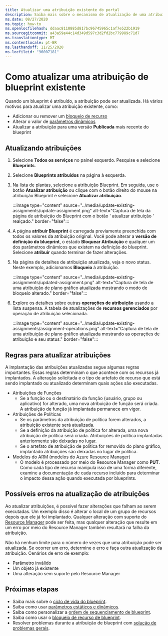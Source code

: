```yaml
---
title: Atualizar uma atribuição existente do portal
description: Saiba mais sobre o mecanismo de atualização de uma atribuição de Blueprint existente do portal em plantas do Azure.
ms.date: 08/27/2020
ms.topic: how-to
ms.openlocfilehash: ddaac8110885d817bc96745965c1af7e522b1919
ms.sourcegitcommit: a43a59e44c14d349d597c3d2fd2bc779989c71d7
ms.translationtype: MT
ms.contentlocale: pt-BR
ms.lasthandoff: 11/25/2020
ms.locfileid: "96007181"
---
```

# <a name="how-to-update-an-existing-blueprint-assignment"></a>Como atualizar uma atribuição de blueprint existente

Quando um blueprint é atribuído, a atribuição pode ser atualizada. Há vários motivos para atualizar uma atribuição existente, como:

- Adicionar ou remover um [bloqueio de recurso](../concepts/resource-locking.md)
- Alterar o valor de [parâmetros dinâmicos](../concepts/parameters.md#dynamic-parameters)
- Atualizar a atribuição para uma versão **Publicada** mais recente do blueprint

## <a name="updating-assignments"></a>Atualizando atribuições

1. Selecione **Todos os serviços** no painel esquerdo. Pesquise e selecione **Blueprints**.

1. Selecione **Blueprints atribuídos** na página à esquerda.

1. Na lista de plantas, selecione a atribuição Blueprint. Em seguida, use o botão **Atualizar atribuição** ou clique com o botão direito do mouse na atribuição Blueprint e selecione **Atualizar atribuição**.

   :::image type="content" source="../media/update-existing-assignments/update-assignment.png" alt-text="Captura de tela da página de atribuição do Blueprint com o botão ' atualizar atribuição ' realçado." border="false":::

1. A página **atribuir Blueprint** é carregada previamente preenchida com todos os valores da atribuição original. Você pode alterar a **versão de definição do blueprint**, o estado **Bloquear Atribuição** e qualquer um dos parâmetros dinâmicos que existem na definição do blueprint. Selecione **atribuir** quando terminar de fazer alterações.

1. Na página de detalhes de atribuição atualizada, veja o novo status. Neste exemplo, adicionamos **Bloqueio** à atribuição.

   :::image type="content" source="../media/update-existing-assignments/updated-assignment.png" alt-text="Captura de tela de uma atribuição de plano gráfico atualizada mostrando o modo de bloqueio alterado." border="false":::

1. Explore os detalhes sobre outras **operações de atribuição** usando a lista suspensa. A tabela de atualizações de **recursos gerenciados** por operação de atribuição selecionada.

   :::image type="content" source="../media/update-existing-assignments/assignment-operations.png" alt-text="Captura de tela de uma atribuição de plano gráfico atualizada mostrando as operações de atribuição e seu status." border="false":::

## <a name="rules-for-updating-assignments"></a>Regras para atualizar atribuições

A implantação das atribuições atualizadas segue algumas regras importantes. Essas regras determinam o que acontece com os recursos já implantados. A alteração solicitada e o tipo de artefato de recurso que está sendo implantado ou atualizado determinam quais ações são executadas.

- Atribuições de Funções
  - Se a função ou o destinatário da função (usuário, grupo ou aplicativo) for alterado, uma nova atribuição de função será criada. A atribuição de função já implantada permanece em vigor.
- Atribuições de Políticas
  - Se os parâmetros da atribuição de política forem alterados, a atribuição existente será atualizada.
  - Se a definição da atribuição de política for alterada, uma nova atribuição de política será criada.
    Atribuições de política implantadas anteriormente são deixadas no lugar.
  - Se o artefato de atribuição de política for removido do plano gráfico, implantado atribuições são deixadas no lugar de política.
- Modelos do ARM (modelos do Azure Resource Manager)
  - O modelo é processado por meio do Resource Manager como **PUT**. Como cada tipo de recurso manipula isso de uma forma diferente, examine a documentação de cada recurso incluído para determinar o impacto dessa ação quando executada por blueprints.

## <a name="possible-errors-on-updating-assignments"></a>Possíveis erros na atualização de atribuições

Ao atualizar atribuições, é possível fazer alterações que falham ao serem executadas. Um exemplo disso é alterar o local de um grupo de recursos depois que ele já foi implantado. Qualquer alteração com suporte do [Resource Manager](../../../azure-resource-manager/management/overview.md) pode ser feita, mas qualquer alteração que resulte em um erro por meio do Resource Manager também resultará na falha da atribuição.

Não há nenhum limite para o número de vezes que uma atribuição pode ser atualizada. Se ocorrer um erro, determine o erro e faça outra atualização da atribuição.  Cenários de erro de exemplo:

- Parâmetro inválido
- Um objeto já existente
- Uma alteração sem suporte pelo Resource Manager

## <a name="next-steps"></a>Próximas etapas

- Saiba mais sobre o [ciclo de vida do blueprint](../concepts/lifecycle.md).
- Saiba como usar [parâmetros estáticos e dinâmicos](../concepts/parameters.md).
- Saiba como personalizar a [ordem de sequenciamento de blueprint](../concepts/sequencing-order.md).
- Saiba como usar o [bloqueio de recurso de blueprint](../concepts/resource-locking.md).
- Resolver problemas durante a atribuição de blueprint com [solução de problemas gerais](../troubleshoot/general.md).